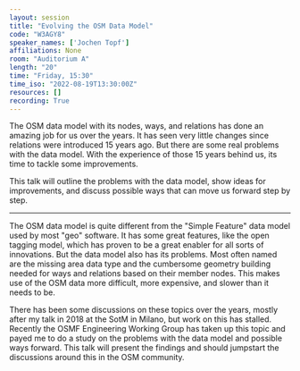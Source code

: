 ```yaml
---
layout: session
title: "Evolving the OSM Data Model"
code: "W3AGY8"
speaker_names: ['Jochen Topf']
affiliations: None
room: "Auditorium A"
length: "20"
time: "Friday, 15:30"
time_iso: "2022-08-19T13:30:00Z"
resources: []
recording: True
---
```


The OSM data model with its nodes, ways, and relations has done an amazing job for us over the years. It has seen very little changes since relations were introduced 15 years ago. But there are some real problems with the data model. With the experience of those 15 years behind us, its time to tackle some improvements.

This talk will outline the problems with the data model, show ideas for improvements, and discuss possible ways that can move us forward step by step.

<hr>

The OSM data model is quite different from the &#34;Simple Feature&#34; data model used by most &#34;geo&#34; software. It has some great features, like the open tagging model, which has proven to be a great enabler for all sorts of innovations. But the data model also has its problems. Most often named are the missing area data type and the cumbersome geometry building needed for ways and relations based on their member nodes. This makes use of the OSM data more difficult, more expensive, and slower than it needs to be.

There has been some discussions on these topics over the years, mostly after my talk in 2018 at the SotM in Milano, but work on this has stalled. Recently the OSMF Engineering Working Group has taken up this topic and payed me to do a study on the problems with the data model and possible ways forward. This talk will present the findings and should jumpstart the discussions around this in the OSM community.

